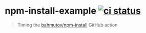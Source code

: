# npm-install-example [![ci status][ci image]][ci url]
> Timing the [bahmutov/npm-install](https://github.com/bahmutov/npm-install) GitHub action

[ci image]: https://github.com/bahmutov/npm-install-example/workflows/main/badge.svg?branch=main
[ci url]: https://github.com/bahmutov/npm-install-example/actions

